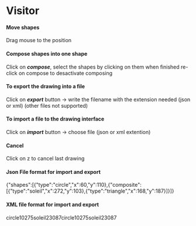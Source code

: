# Visitor #
#### Move shapes ####
Drag mouse to the position 
#### Compose shapes into one shape ####
Click on ***compose***, select the shapes by clicking on them
when finished re-click on compose to desactivate composing 
#### To export the drawing into a file ####
Click on ***export*** button -> write the filename with the extension needed (json or xml)
(other files not supported)
#### To import a file to the drawing interface ####
Click on ***import*** button -> choose file (json or xml extention)
#### Cancel ####
Click on z to cancel last drawing

#### Json File format for import and export 

{"shapes":[{"type":"circle","x":60,"y":110},{"composite":[{"type":"soleil","x":272,"y":103},{"type":"triangle","x":168,"y":187}]}]}

#### XML file format for import and export 

<?xml version="1.0" encoding="UTF-8" standalone="no"?><shapes><composite><shape><type>circle</type><x>102</x><y>75</y></shape><shape><type>soleil</type><x>230</x><y>87</y></shape></composite><composite><shape><type>circle</type><x>102</x><y>75</y></shape><shape><type>soleil</type><x>230</x><y>87</y></shape></composite></shapes>
